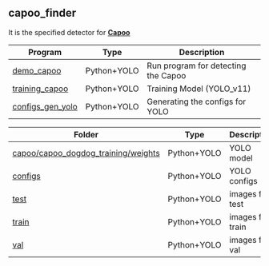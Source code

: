 capoo_finder
-
It is the specified detector for **[Capoo](https://zh.wikipedia.org/zh-tw/貓貓蟲咖波)**

| Program | Type | Description |
|-------|-------|-------|
| [demo_capoo](https://github.com/JIK-JHONG/side_project/blob/main/capoo_finder/demo_capoo.py) | Python+YOLO | Run program for detecting the Capoo |
| [training_capoo](https://github.com/JIK-JHONG/side_project/blob/main/capoo_finder/training_capoo.py) | Python+YOLO | Training Model (YOLO_v11) |
| [configs_gen_yolo](https://github.com/JIK-JHONG/side_project/blob/main/capoo_finder/configs_gen_yolo.py) | Python+YOLO | Generating the configs for YOLO |

| Folder | Type | Description |
|-------|-------|-------|
| [capoo/capoo_dogdog_training/weights](https://github.com/JIK-JHONG/side_project/blob/main/capoo_finder/capoo/capoo_dogdog_training/weights) | Python+YOLO | YOLO model |
| [configs](https://github.com/JIK-JHONG/side_project/blob/main/capoo_finder/configs) | Python+YOLO | YOLO configs |
| [test](https://github.com/JIK-JHONG/side_project/blob/main/capoo_finder/test) | Python+YOLO | images for test |
| [train](https://github.com/JIK-JHONG/side_project/blob/main/capoo_finder/train) | Python+YOLO | images for train |
| [val](https://github.com/JIK-JHONG/side_project/blob/main/capoo_finder/val) | Python+YOLO | images for val |
